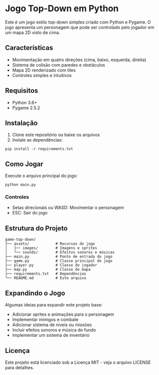 # Jogo Top-Down em Python

Este é um jogo estilo top-down simples criado com Python e Pygame. O jogo apresenta um personagem que pode ser controlado pelo jogador em um mapa 2D visto de cima.

## Características

- Movimentação em quatro direções (cima, baixo, esquerda, direita)
- Sistema de colisão com paredes e obstáculos
- Mapa 2D renderizado com tiles
- Controles simples e intuitivos

## Requisitos

- Python 3.6+
- Pygame 2.5.2

## Instalação

1. Clone este repositório ou baixe os arquivos
2. Instale as dependências:

```
pip install -r requirements.txt
```

## Como Jogar

Execute o arquivo principal do jogo:

```
python main.py
```

### Controles

- Setas direcionais ou WASD: Movimentar o personagem
- ESC: Sair do jogo

## Estrutura do Projeto

```
game-top-down/
├── assets/            # Recursos do jogo
│   ├── images/        # Imagens e sprites
│   └── sounds/        # Efeitos sonoros e músicas
├── main.py            # Ponto de entrada do jogo
├── game.py            # Classe principal do jogo
├── player.py          # Classe do jogador
├── map.py             # Classe do mapa
├── requirements.txt   # Dependências
└── README.md          # Este arquivo
```

## Expandindo o Jogo

Algumas ideias para expandir este projeto base:
- Adicionar sprites e animações para o personagem
- Implementar inimigos e combate
- Adicionar sistema de níveis ou missões
- Incluir efeitos sonoros e música de fundo
- Implementar um sistema de inventário

## Licença

Este projeto está licenciado sob a Licença MIT - veja o arquivo LICENSE para detalhes. 
